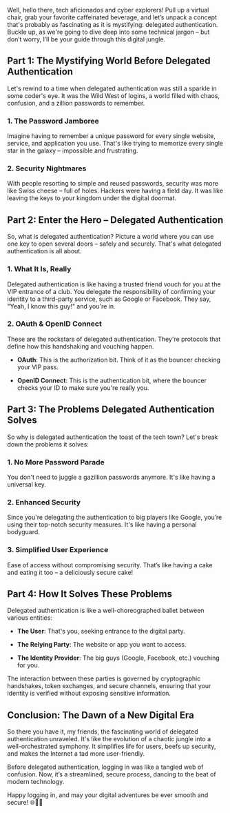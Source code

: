 Well, hello there, tech aficionados and cyber explorers! Pull up a virtual chair, grab your favorite caffeinated beverage, and let’s unpack a concept that's probably as fascinating as it is mystifying: delegated authentication. Buckle up, as we're going to dive deep into some technical jargon – but don’t worry, I’ll be your guide through this digital jungle.

## **Part 1: The Mystifying World Before Delegated Authentication**

Let's rewind to a time when delegated authentication was still a sparkle in some coder's eye. It was the Wild West of logins, a world filled with chaos, confusion, and a zillion passwords to remember.

### **1. The Password Jamboree**

Imagine having to remember a unique password for every single website, service, and application you use. That's like trying to memorize every single star in the galaxy – impossible and frustrating.

### **2. Security Nightmares**

With people resorting to simple and reused passwords, security was more like Swiss cheese – full of holes. Hackers were having a field day. It was like leaving the keys to your kingdom under the digital doormat.

## **Part 2: Enter the Hero – Delegated Authentication**

So, what is delegated authentication? Picture a world where you can use one key to open several doors – safely and securely. That's what delegated authentication is all about.

### **1. What It Is, Really**

Delegated authentication is like having a trusted friend vouch for you at the VIP entrance of a club. You delegate the responsibility of confirming your identity to a third-party service, such as Google or Facebook. They say, "Yeah, I know this guy!" and you're in.

### **2. OAuth & OpenID Connect**

These are the rockstars of delegated authentication. They're protocols that define how this handshaking and vouching happen.

   - **OAuth**: This is the authorization bit. Think of it as the bouncer checking your VIP pass.
   
   - **OpenID Connect**: This is the authentication bit, where the bouncer checks your ID to make sure you're really you.

## **Part 3: The Problems Delegated Authentication Solves**

So why is delegated authentication the toast of the tech town? Let's break down the problems it solves:

### **1. No More Password Parade**

You don't need to juggle a gazillion passwords anymore. It's like having a universal key.

### **2. Enhanced Security**

Since you're delegating the authentication to big players like Google, you’re using their top-notch security measures. It's like having a personal bodyguard.

### **3. Simplified User Experience**

Ease of access without compromising security. That’s like having a cake and eating it too – a deliciously secure cake!

## **Part 4: How It Solves These Problems**

Delegated authentication is like a well-choreographed ballet between various entities:

   - **The User**: That's you, seeking entrance to the digital party.
   
   - **The Relying Party**: The website or app you want to access.
   
   - **The Identity Provider**: The big guys (Google, Facebook, etc.) vouching for you.
   
The interaction between these parties is governed by cryptographic handshakes, token exchanges, and secure channels, ensuring that your identity is verified without exposing sensitive information.

## **Conclusion: The Dawn of a New Digital Era**

So there you have it, my friends, the fascinating world of delegated authentication unraveled. It's like the evolution of a chaotic jungle into a well-orchestrated symphony. It simplifies life for users, beefs up security, and makes the Internet a tad more user-friendly.

Before delegated authentication, logging in was like a tangled web of confusion. Now, it’s a streamlined, secure process, dancing to the beat of modern technology.

Happy logging in, and may your digital adventures be ever smooth and secure! 🌐🔐🎉
